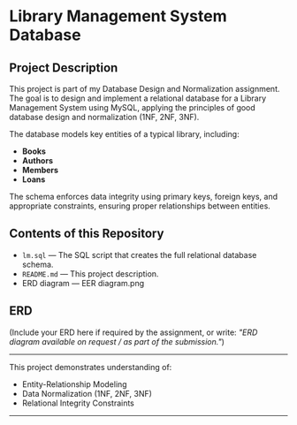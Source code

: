 # Library Management System Database

## Project Description

This project is part of my Database Design and Normalization assignment. The goal is to design and implement a relational database for a Library Management System using MySQL, applying the principles of good database design and normalization (1NF, 2NF, 3NF).

The database models key entities of a typical library, including:
- **Books**
- **Authors**
- **Members**
- **Loans**

The schema enforces data integrity using primary keys, foreign keys, and appropriate constraints, ensuring proper relationships between entities.

## Contents of this Repository

- `lm.sql` — The SQL script that creates the full relational database schema.
- `README.md` — This project description.
- ERD diagram — EER diagram.png

## ERD

(Include your ERD here if required by the assignment, or write: *"ERD diagram available on request / as part of the submission."*)

---

This project demonstrates understanding of:
- Entity-Relationship Modeling
- Data Normalization (1NF, 2NF, 3NF)
- Relational Integrity Constraints

---

